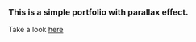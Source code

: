 ### This is a simple portfolio with parallax effect.

Take a look [here](https://kevmhughes.netlify.app/)

